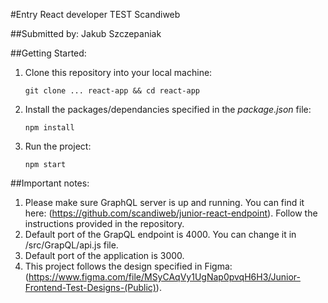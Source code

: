 #Entry React developer TEST Scandiweb

##Submitted by: Jakub Szczepaniak

##Getting Started:

1. Clone this repository into your local machine:

    ```console
   git clone ... react-app && cd react-app
   ```

2. Install the packages/dependancies specified in the _package.json_ file:

    ```console
    npm install
    ```

3. Run the project:

    ```console
    npm start
    ```

##Important notes:

1. Please make sure GraphQL server is up and running. You can find it here: (https://github.com/scandiweb/junior-react-endpoint). Follow the instructions provided in the repository.
2. Default port of the GrapQL endpoint is 4000. You can change it in /src/GrapQL/api.js file.
3. Default port of the application is 3000.
4. This project follows the design specified in Figma: (https://www.figma.com/file/MSyCAqVy1UgNap0pvqH6H3/Junior-Frontend-Test-Designs-(Public)).